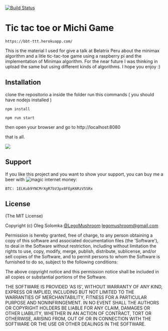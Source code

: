 [![Build Status](https://travis-ci.org/ealipio/bbt-tictactoe.svg?branch=master)](https://travis-ci.org/ealipio/bbt-tictactoe)

# Tic tac toe or Michi Game
```
https://bbt-ttt.herokuapp.com/
```

This is the material I used for give a talk at Belatrix Peru about the minimax algorithm and a litle tic-tac-toe game using a raspberry pi and the implementation of Minimax algorithm. For the near future I was thinking in upload the same but using different kinds of algorithms.
I hope you enjoy :)

## Installation
clone the repositorio a inside the folder run this commands ( you should have nodejs installed )

`npm install `

`npm run start`

then open your browser and go to http://localhost:8080 

that is all.


![](https://img.memecdn.com/tic-tac-toe_o_233195.jpg)
## Support

If you like this project and you want to show your support, you can buy me a beer with ![magic internet money](https://i.imgur.com/mScSiOo.jpg?1):

```
BTC: 1ELKub9YNCMrXgR7bV3px8FEpK6RzV5SRx

```


## License

(The MIT License)

Copyright (c) Oleg Solomka [@LegoMushroom](https://twitter.com/legomushroom) [legomushroom@gmail.com](mailto:legomushroom@gmail.com)

Permission is hereby granted, free of charge, to any person obtaining a copy of this software and associated documentation files (the 'Software'), to deal in the Software without restriction, including without limitation the rights to use, copy, modify, merge, publish, distribute, sublicense, and/or sell copies of the Software, and to permit persons to whom the Software is furnished to do so, subject to the following conditions:

The above copyright notice and this permission notice shall be included in all copies or substantial portions of the Software.

THE SOFTWARE IS PROVIDED 'AS IS', WITHOUT WARRANTY OF ANY KIND, EXPRESS OR IMPLIED, INCLUDING BUT NOT LIMITED TO THE WARRANTIES OF MERCHANTABILITY, FITNESS FOR A PARTICULAR PURPOSE AND NONINFRINGEMENT. IN NO EVENT SHALL THE AUTHORS OR COPYRIGHT HOLDERS BE LIABLE FOR ANY CLAIM, DAMAGES OR OTHER LIABILITY, WHETHER IN AN ACTION OF CONTRACT, TORT OR OTHERWISE, ARISING FROM, OUT OF OR IN CONNECTION WITH THE SOFTWARE OR THE USE OR OTHER DEALINGS IN THE SOFTWARE.